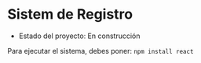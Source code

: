 <h1>Sistem de Registro </h1>

- Estado del proyecto: En construcción

Para ejecutar el sistema, debes poner:
```npm install react ```
